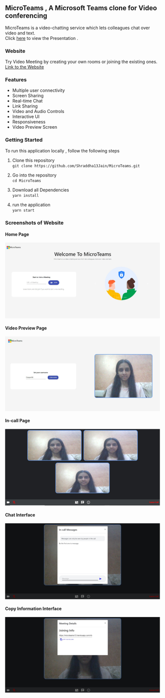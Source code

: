 ## MicroTeams , A Microsoft Teams clone for Video conferencing
MicroTeams is a video-chatting service which lets colleagues chat over video and text.  
Click [here](https://drive.google.com/file/d/1fyj4TytdrLsp3tYdqHz9Rqwjwvzr2RlV/view?usp=sharing) to view the Presentation .  

### Website
Try Video Meeting by creating your own rooms or joining the existing ones.  
[Link to the Website](https://microteams13.herokuapp.com/)

### Features
- Multiple user connectivity
- Screen Sharing
- Real-time Chat
- Link Sharing
- Video and Audio Controls
- Interactive UI
- Responsiveness
- Video Preview Screen

### Getting Started
To run this application locally , follow the following steps 

1. Clone this repository  
  ` git clone https://github.com/Shraddha13Jain/MicroTeams.git `

2. Go into the repository  
   ` cd MicroTeams `

3. Download all Dependencies  
   ` yarn install `

4. run the application   
  ` yarn start `
                        

### Screenshots of Website
#### Home Page
<img src="/images/home.jpeg"/>

#### Video Preview Page
<img src="/images/videoPreview.jpeg"/>

#### In-call Page
<img src="/images/inCall.jpeg"/>

#### Chat Interface
<img src="/images/chat.jpeg"/>

#### Copy Information Interface
<img src="/images/meetingDetails.jpeg"/>